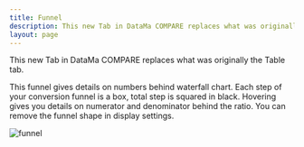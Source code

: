 ```yaml
---
title: Funnel
description: This new Tab in DataMa COMPARE replaces what was originally the Table tab.
layout: page
---
```


This new Tab in DataMa COMPARE replaces what was originally the Table tab.

This funnel gives details on numbers behind waterfall chart. Each step of your conversion funnel is a box, total step is squared in black. Hovering gives you details on numerator and denominator behind the ratio. You can remove the funnel shape in display settings.

![funnel]({{site.url}}/{{site.baseurl}}/core_app/compare/web_application/dashboard/waterfall/images/FunnelView-1024x422.jpg)

